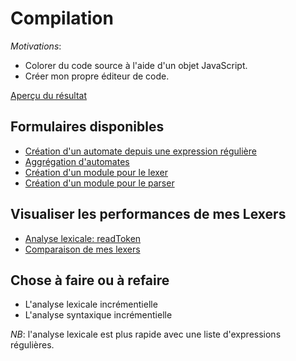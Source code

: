 Compilation
===========
_Motivations_:
- Colorer du code source à l'aide d'un objet JavaScript.
- Créer mon propre éditeur de code.

[Aperçu du résultat](http://raphpell.github.io/Compilation/index.htm)

Formulaires disponibles
--------
- [Création d'un automate depuis une expression régulière](http://raphpell.github.io/Compilation/110_Automates.htm)
- [Aggrégation d'automates](http://raphpell.github.io/Compilation/120_DFA.aggregation.htm)
- [Création d'un module pour le lexer](http://raphpell.github.io/Compilation/140_Lexer.modules.htm)
- [Création d'un module pour le parser](http://raphpell.github.io/Compilation/210_Parser.html)


Visualiser les performances de mes Lexers
--------
- [Analyse lexicale: readToken](http://raphpell.github.io/Compilation/131_Lexer.byStep.htm)
- [Comparaison de mes lexers](http://raphpell.github.io/Compilation/133_Lexer.comparison.htm)


Chose à faire ou à refaire
--------
- L'analyse lexicale incrémentielle
- L'analyse syntaxique incrémentielle


_NB_: l'analyse lexicale est plus rapide avec une liste d'expressions régulières.
